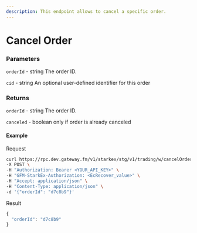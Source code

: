 ```yaml
---
description: This endpoint allows to cancel a specific order.
---
```

# Cancel Order

### **Parameters**

`orderId` - string
The order ID.

`cid` - string
An optional user-defined identifier for this order

### **Returns**
`orderId` - string
The order ID.

`canceled` - boolean
only if order is already canceled

#### **Example**

Request

```bash
curl https://rpc.dev.gateway.fm/v1/starkex/stg/v1/trading/w/cancelOrder \
-X POST \
-H "Authorization: Bearer <YOUR_API_KEY>" \
-H "GFM-StarkEx-Authorization: <EcRecover_value>" \
-H "Accept: application/json" \
-H "Content-Type: application/json" \  
-d '{"orderId": "d7c8b9"}'
```


Result

```javascript
{
  "orderId": "d7c8b9"
}
```
